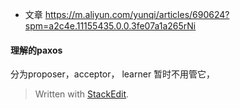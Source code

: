 * 文章
https://m.aliyun.com/yunqi/articles/690624?spm=a2c4e.11155435.0.0.3fe07a1a265rNi

#### 理解的paxos
分为proposer，acceptor， learner 暂时不用管它，

> Written with [StackEdit](https://stackedit.io/).
<!--stackedit_data:
eyJoaXN0b3J5IjpbLTI0MTU5Mjk5OCwtNzU4Nzk0Nzk3LDczMD
k5ODExNl19
-->
